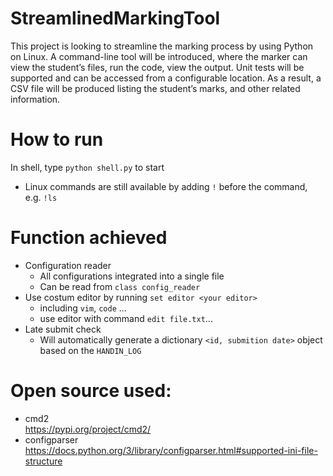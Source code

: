 # StreamlinedMarkingTool
This project is looking to streamline the marking process by using Python on Linux. A command-line tool will be introduced, where the marker can view the student’s files, run the code, view the output. Unit tests will be supported and can be accessed from a configurable location. As a result, a CSV file will be produced listing the student’s marks, and other related information.

# How to run
In shell, type `python shell.py` to start
- Linux commands are still available by adding `!` before the command, e.g. `!ls`

# Function achieved
- Configuration reader
    - All configurations integrated into a single file
    - Can be read from `class config_reader`
- Use costum editor by running `set editor <your editor>`
    - including `vim`, `code` ...
    - use editor with command `edit file.txt`...
- Late submit check
    - Will automatically generate a dictionary `<id, submition date>` object based on the `HANDIN_LOG`

# Open source used:  
- cmd2    
https://pypi.org/project/cmd2/  
- configparser https://docs.python.org/3/library/configparser.html#supported-ini-file-structure

